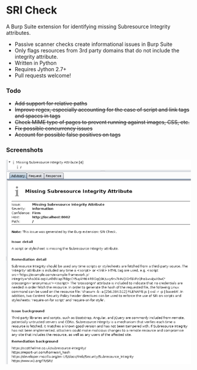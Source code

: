# SRI Check

A Burp Suite extension for identifying missing Subresource Integrity attributes.

* Passive scanner checks create informational issues in Burp Suite
* Only flags resources from 3rd party domains that do not include the integrity attribute.
* Written in Python
* Requires Jython 2.7+
* Pull requests welcome!

### Todo

* ~~Add support for relative paths~~
* ~~Improve regex, especially accounting for the case of script and link tags and spaces in tags~~
* ~~Check MIME type of pages to prevent running against images, CSS, etc.~~
* ~~Fix possible concurrency issues~~
* ~~Account for possible false positives on <link> tags~~

### Screenshots
![Example Issue](screenshots/screenshot01.png)
